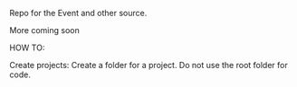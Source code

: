 Repo for the Event and other source. 

More coming soon

HOW TO:

Create projects:
    Create a folder for a project. Do not use the root folder for code.
